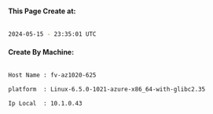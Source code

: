 
   
#### This Page Create at:

```bash

2024-05-15 - 23:35:01 UTC

```

#### Create By Machine:

```bash

Host Name : fv-az1020-625

platform  : Linux-6.5.0-1021-azure-x86_64-with-glibc2.35

Ip Local  : 10.1.0.43

```

